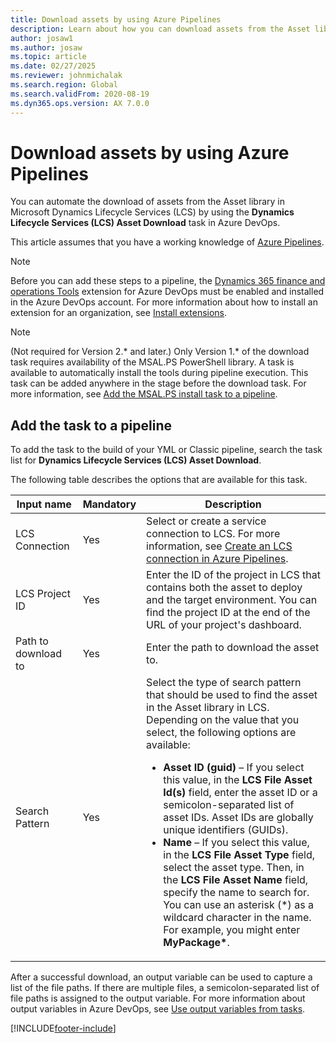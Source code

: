 ```yaml
---
title: Download assets by using Azure Pipelines
description: Learn about how you can download assets from the Asset library in Microsoft Dynamics Lifecycle Services (LCS) by using Azure Pipelines.
author: josaw1
ms.author: josaw
ms.topic: article
ms.date: 02/27/2025
ms.reviewer: johnmichalak
ms.search.region: Global
ms.search.validFrom: 2020-08-19
ms.dyn365.ops.version: AX 7.0.0
---
```


# Download assets by using Azure Pipelines

You can automate the download of assets from the Asset library in Microsoft Dynamics Lifecycle Services (LCS) by using the **Dynamics Lifecycle Services (LCS) Asset Download** task in Azure DevOps.

This article assumes that you have a working knowledge of [Azure Pipelines](/azure/devops/pipelines/get-started/pipelines-get-started).

> [!NOTE]
> Before you can add these steps to a pipeline, the [Dynamics 365 finance and operations Tools](https://marketplace.visualstudio.com/items?itemName=Dyn365FinOps.dynamics365-finops-tools) extension for Azure DevOps must be enabled and installed in the Azure DevOps account. For more information about how to install an extension for an organization, see [Install extensions](/azure/devops/marketplace/install-extension).



> [!NOTE] 
> (Not required for Version 2.\* and later.) Only Version 1.\* of the download task requires availability of the MSAL.PS PowerShell library. A task is available to automatically install the tools during pipeline execution. This task can be added anywhere in the stage before the download task. For more information, see [Add the MSAL.PS install task to a pipeline](pipeline-lcs-connection-update.md#add-the-msalps-install-task-to-a-pipeline).

## Add the task to a pipeline

To add the task to the build of your YML or Classic pipeline, search the task list for **Dynamics Lifecycle Services (LCS) Asset Download**.

The following table describes the options that are available for this task.

| Input name | Mandatory | Description |
|---|---|---|
| LCS Connection | Yes | Select or create a service connection to LCS. For more information, see [Create an LCS connection in Azure Pipelines](pipeline-lcs-connection.md). |
| LCS Project ID | Yes | Enter the ID of the project in LCS that contains both the asset to deploy and the target environment. You can find the project ID at the end of the URL of your project's dashboard. |
| Path to download to | Yes | Enter the path to download the asset to. |
| Search Pattern | Yes | Select the type of search pattern that should be used to find the asset in the Asset library in LCS. Depending on the value that you select, the following options are available:<ul><li>**Asset ID (guid)** – If you select this value, in the **LCS File Asset Id(s)** field, enter the asset ID or a semicolon-separated list of asset IDs. Asset IDs are globally unique identifiers (GUIDs).</li><li>**Name** – If you select this value, in the **LCS File Asset Type** field, select the asset type. Then, in the **LCS File Asset Name** field, specify the name to search for. You can use an asterisk (\*) as a wildcard character in the name. For example, you might enter **MyPackage\***.</li></ul> |

After a successful download, an output variable can be used to capture a list of the file paths. If there are multiple files, a semicolon-separated list of file paths is assigned to the output variable. For more information about output variables in Azure DevOps, see [Use output variables from tasks](/azure/devops/pipelines/process/variables#use-output-variables-from-tasks).


[!INCLUDE[footer-include](../../../includes/footer-banner.md)]

